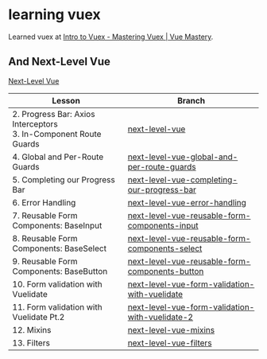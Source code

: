 # learning vuex

Learned vuex at [Intro to Vuex \- Mastering Vuex \| Vue Mastery](https://www.vuemastery.com/courses/mastering-vuex/intro-to-vuex).

## And Next-Level Vue

[Next\-Level Vue](https://www.vuemastery.com/courses/next-level-vue/)

| Lesson                                                               | Branch                                                                                                                                         |
| -------------------------------------------------------------------- | ---------------------------------------------------------------------------------------------------------------------------------------------- |
| 2. Progress Bar: Axios Interceptors <br>3. In-Component Route Guards | [next-level-vue](https://github.com/kkata/learning-vuex/tree/next-level-vue)                                                                   |
| 4. Global and Per-Route Guards                                       | [next-level-vue-global-and-per-route-guards](https://github.com/kkata/learning-vuex/tree/next-level-vue-global-and-per-route-guards)           |
| 5. Completing our Progress Bar                                       | [next-level-vue-completing-our-progress-bar](https://github.com/kkata/learning-vuex/tree/next-level-vue-completing-our-progress-bar)           |
| 6. Error Handling                                                    | [next-level-vue-error-handling](https://github.com/kkata/learning-vuex/tree/next-level-vue-error-handling)                                     |
| 7. Reusable Form Components: BaseInput                               | [next-level-vue-reusable-form-components-input](https://github.com/kkata/learning-vuex/tree/next-level-vue-reusable-form-components-input)     |
| 8. Reusable Form Components: BaseSelect                              | [next-level-vue-reusable-form-components-select](https://github.com/kkata/learning-vuex/tree/next-level-vue-reusable-form-components-select)   |
| 9. Reusable Form Components: BaseButton                              | [next-level-vue-reusable-form-components-button](https://github.com/kkata/learning-vuex/tree/next-level-vue-reusable-form-components-button)   |
| 10. Form validation with Vuelidate                                   | [next-level-vue-form-validation-with-vuelidate](https://github.com/kkata/learning-vuex/tree/next-level-vue-form-validation-with-vuelidate)     |
| 11. Form validation with Vuelidate Pt.2                              | [next-level-vue-form-validation-with-vuelidate-2](https://github.com/kkata/learning-vuex/tree/next-level-vue-form-validation-with-vuelidate-2) |
| 12. Mixins                                                           | [next-level-vue-mixins](https://github.com/kkata/learning-vuex/tree/next-level-vue-mixins)                                                     |
| 13. Filters                                                          | [next-level-vue-filters](https://github.com/kkata/learning-vuex/tree/next-level-vue-filters)                                                   |
